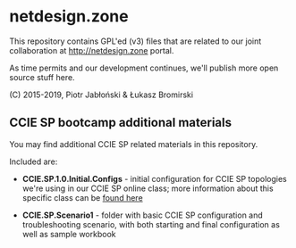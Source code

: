 # netdesign.zone

This repository contains GPL'ed (v3) files that are related to our joint collaboration
at http://netdesign.zone portal.

As time permits and our development continues, we'll publish more open source stuff
here.

(C) 2015-2019, Piotr Jabłoński & Łukasz Bromirski

## CCIE SP bootcamp additional materials

You may find additional CCIE SP related materials in this repository.

Included are:

* **CCIE.SP.1.0.Initial.Configs** - initial configuration for CCIE SP topologies we're using in our CCIE SP online class; more information about this specific class can be [found here](https://micronicstraining.com/event/ccie-service-provider-v4-boot-camp/)

* **CCIE.SP.Scenario1** - folder with basic CCIE SP configuration and troubleshooting scenario, with both starting and final configuration as well as sample workbook
